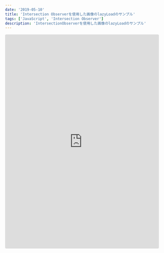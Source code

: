 ```yaml
---
date: '2019-05-10'
title: 'Intersection Observerを使用した画像のlazyLoadのサンプル'
tags: ['JavaScript', 'Intersection Observer']
description: 'IntersectionObserverを使用した画像のlazyLoadのサンプル'
---
```


<iframe src="https://codesandbox.io/embed/x7py3y1p04?fontsize=14" title="IntersectionObserver LazyLoad sample" style="width:100%; height:700px; border:0; border-radius: 4px; overflow:hidden;" sandbox="allow-modals allow-forms allow-popups allow-scripts allow-same-origin"></iframe>
